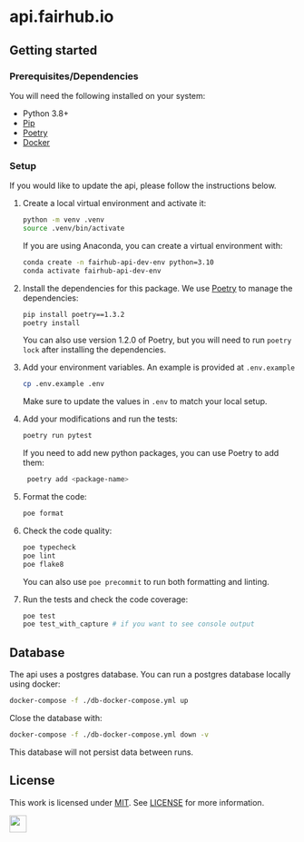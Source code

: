 ﻿# api.fairhub.io

## Getting started

### Prerequisites/Dependencies

You will need the following installed on your system:

- Python 3.8+
- [Pip](https://pip.pypa.io/en/stable/)
- [Poetry](https://python-poetry.org/)
- [Docker](https://www.docker.com/)

### Setup

If you would like to update the api, please follow the instructions below.

1. Create a local virtual environment and activate it:

   ```bash
   python -m venv .venv
   source .venv/bin/activate
   ```

   If you are using Anaconda, you can create a virtual environment with:

   ```bash
   conda create -n fairhub-api-dev-env python=3.10
   conda activate fairhub-api-dev-env
   ```

2. Install the dependencies for this package. We use [Poetry](https://python-poetry.org/) to manage the dependencies:

   ```bash
   pip install poetry==1.3.2
   poetry install
   ```

   You can also use version 1.2.0 of Poetry, but you will need to run `poetry lock` after installing the dependencies.

3. Add your environment variables. An example is provided at `.env.example`

   ```bash
   cp .env.example .env
   ```

   Make sure to update the values in `.env` to match your local setup.

4. Add your modifications and run the tests:

   ```bash
   poetry run pytest
   ```

   If you need to add new python packages, you can use Poetry to add them:

   ```bash
    poetry add <package-name>
   ```

5. Format the code:

   ```bash
   poe format
   ```

6. Check the code quality:

   ```bash
   poe typecheck
   poe lint
   poe flake8
   ```

   You can also use `poe precommit` to run both formatting and linting.

7. Run the tests and check the code coverage:

   ```bash
   poe test
   poe test_with_capture # if you want to see console output
   ```

## Database

The api uses a postgres database. You can run a postgres database locally using docker:

```bash
docker-compose -f ./db-docker-compose.yml up
```

Close the database with:

```bash
docker-compose -f ./db-docker-compose.yml down -v
```

This database will not persist data between runs.

## License

This work is licensed under
[MIT](https://opensource.org/licenses/mit). See [LICENSE](https://github.com/AI-READI/pyfairdatatools/blob/main/LICENSE) for more information.

<a href="https://aireadi.org" >
  <img src="https://www.channelfutures.com/files/2017/04/3_0.png" height="30" />
</a>
